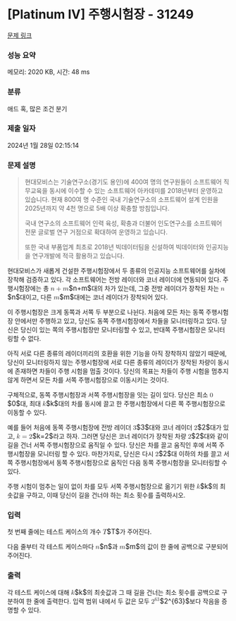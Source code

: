 # [Platinum IV] 주행시험장 - 31249 

[문제 링크](https://www.acmicpc.net/problem/31249) 

### 성능 요약

메모리: 2020 KB, 시간: 48 ms

### 분류

애드 혹, 많은 조건 분기

### 제출 일자

2024년 1월 28일 02:15:14

### 문제 설명

<blockquote>
<p>현대모비스는 기술연구소(경기도 용인)에 400여 명의 연구원들이 소프트웨어 직무교육을 동시에 이수할 수 있는 소프트웨어 아카데미를 2018년부터 운영하고 있습니다. 현재 800여 명 수준인 국내 기술연구소의 소프트웨어 설계 인원을 2025년까지 약 4천 명으로 5배 이상 확충할 방침입니다.</p>

<p>국내 연구소의 소프트웨어 인력 육성, 확충과 더불어 인도연구소를 소프트웨어 전문 글로벌 연구 거점으로 확대하여 운영하고 있습니다.</p>

<p>또한 국내 부품업계 최초로 2018년 빅데이터팀을 신설하여 빅데이터와 인공지능을 연구개발에 적극 활용하고 있습니다.</p>
</blockquote>

<p>현대모비스가 새롭게 건설한 주행시험장에서 두 종류의 인공지능 소프트웨어를 실차에 장착해 검증하고 있다. 각 소프트웨어는 전방 레이더와 코너 레이더에 연동되어 있다. 주행시험장에는 총 <mjx-container class="MathJax" jax="CHTML" style="font-size: 109%; position: relative;"><mjx-math class="MJX-TEX" aria-hidden="true"><mjx-mi class="mjx-i"><mjx-c class="mjx-c1D45B TEX-I"></mjx-c></mjx-mi><mjx-mo class="mjx-n" space="3"><mjx-c class="mjx-c2B"></mjx-c></mjx-mo><mjx-mi class="mjx-i" space="3"><mjx-c class="mjx-c1D45A TEX-I"></mjx-c></mjx-mi></mjx-math><mjx-assistive-mml unselectable="on" display="inline"><math xmlns="http://www.w3.org/1998/Math/MathML"><mi>n</mi><mo>+</mo><mi>m</mi></math></mjx-assistive-mml><span aria-hidden="true" class="no-mathjax mjx-copytext">$n+m$</span></mjx-container>대의 차가 있는데, 그중 전방 레이더가 장착된 차는 <mjx-container class="MathJax" jax="CHTML" style="font-size: 109%; position: relative;"><mjx-math class="MJX-TEX" aria-hidden="true"><mjx-mi class="mjx-i"><mjx-c class="mjx-c1D45B TEX-I"></mjx-c></mjx-mi></mjx-math><mjx-assistive-mml unselectable="on" display="inline"><math xmlns="http://www.w3.org/1998/Math/MathML"><mi>n</mi></math></mjx-assistive-mml><span aria-hidden="true" class="no-mathjax mjx-copytext">$n$</span></mjx-container>대이고, 다른 <mjx-container class="MathJax" jax="CHTML" style="font-size: 109%; position: relative;"><mjx-math class="MJX-TEX" aria-hidden="true"><mjx-mi class="mjx-i"><mjx-c class="mjx-c1D45A TEX-I"></mjx-c></mjx-mi></mjx-math><mjx-assistive-mml unselectable="on" display="inline"><math xmlns="http://www.w3.org/1998/Math/MathML"><mi>m</mi></math></mjx-assistive-mml><span aria-hidden="true" class="no-mathjax mjx-copytext">$m$</span></mjx-container>대에는 코너 레이더가 장착되어 있다.</p>

<p>이 주행시험장은 크게 동쪽과 서쪽 두 부분으로 나뉜다. 처음에 모든 차는 동쪽 주행시험장 안에서만 주행하고 있고, 당신도 동쪽 주행시험장에서 차들을 모니터링하고 있다. 당신은 당신이 있는 쪽의 주행시험장만 모니터링할 수 있고, 반대쪽 주행시험장은 모니터링할 수 없다.</p>

<p>아직 서로 다른 종류의 레이더끼리의 호환을 위한 기능을 아직 장착하지 않았기 때문에, 당신이 모니터링하지 않는 주행시험장에 서로 다른 종류의 레이더가 장착된 차량이 동시에 존재하면 차들이 주행 시험을 멈출 것이다. 당신의 목표는 차들이 주행 시험을 멈추지 않게 하면서 모든 차를 서쪽 주행시험장으로 이동시키는 것이다.</p>

<p>구체적으로, 동쪽 주행시험장과 서쪽 주행시험장을 잇는 길이 있다. 당신은 최소 <mjx-container class="MathJax" jax="CHTML" style="font-size: 109%; position: relative;"><mjx-math class="MJX-TEX" aria-hidden="true"><mjx-mn class="mjx-n"><mjx-c class="mjx-c30"></mjx-c></mjx-mn></mjx-math><mjx-assistive-mml unselectable="on" display="inline"><math xmlns="http://www.w3.org/1998/Math/MathML"><mn>0</mn></math></mjx-assistive-mml><span aria-hidden="true" class="no-mathjax mjx-copytext">$0$</span></mjx-container>대, 최대 <mjx-container class="MathJax" jax="CHTML" style="font-size: 109%; position: relative;"><mjx-math class="MJX-TEX" aria-hidden="true"><mjx-mi class="mjx-i"><mjx-c class="mjx-c1D458 TEX-I"></mjx-c></mjx-mi></mjx-math><mjx-assistive-mml unselectable="on" display="inline"><math xmlns="http://www.w3.org/1998/Math/MathML"><mi>k</mi></math></mjx-assistive-mml><span aria-hidden="true" class="no-mathjax mjx-copytext">$k$</span></mjx-container>대의 차를 동시에 끌고 한 주행시험장에서 다른 쪽 주행시험장으로 이동할 수 있다.</p>

<p>예를 들어 처음에 동쪽 주행시험장에 전방 레이더 <mjx-container class="MathJax" jax="CHTML" style="font-size: 109%; position: relative;"><mjx-math class="MJX-TEX" aria-hidden="true"><mjx-mn class="mjx-n"><mjx-c class="mjx-c33"></mjx-c></mjx-mn></mjx-math><mjx-assistive-mml unselectable="on" display="inline"><math xmlns="http://www.w3.org/1998/Math/MathML"><mn>3</mn></math></mjx-assistive-mml><span aria-hidden="true" class="no-mathjax mjx-copytext">$3$</span></mjx-container>대와 코너 레이더 <mjx-container class="MathJax" jax="CHTML" style="font-size: 109%; position: relative;"><mjx-math class="MJX-TEX" aria-hidden="true"><mjx-mn class="mjx-n"><mjx-c class="mjx-c32"></mjx-c></mjx-mn></mjx-math><mjx-assistive-mml unselectable="on" display="inline"><math xmlns="http://www.w3.org/1998/Math/MathML"><mn>2</mn></math></mjx-assistive-mml><span aria-hidden="true" class="no-mathjax mjx-copytext">$2$</span></mjx-container>대가 있고, <mjx-container class="MathJax" jax="CHTML" style="font-size: 109%; position: relative;"><mjx-math class="MJX-TEX" aria-hidden="true"><mjx-mi class="mjx-i"><mjx-c class="mjx-c1D458 TEX-I"></mjx-c></mjx-mi><mjx-mo class="mjx-n" space="4"><mjx-c class="mjx-c3D"></mjx-c></mjx-mo><mjx-mn class="mjx-n" space="4"><mjx-c class="mjx-c32"></mjx-c></mjx-mn></mjx-math><mjx-assistive-mml unselectable="on" display="inline"><math xmlns="http://www.w3.org/1998/Math/MathML"><mi>k</mi><mo>=</mo><mn>2</mn></math></mjx-assistive-mml><span aria-hidden="true" class="no-mathjax mjx-copytext">$k=2$</span></mjx-container>라고 하자. 그러면 당신은 코너 레이더가 장착된 차량 <mjx-container class="MathJax" jax="CHTML" style="font-size: 109%; position: relative;"><mjx-math class="MJX-TEX" aria-hidden="true"><mjx-mn class="mjx-n"><mjx-c class="mjx-c32"></mjx-c></mjx-mn></mjx-math><mjx-assistive-mml unselectable="on" display="inline"><math xmlns="http://www.w3.org/1998/Math/MathML"><mn>2</mn></math></mjx-assistive-mml><span aria-hidden="true" class="no-mathjax mjx-copytext">$2$</span></mjx-container>대와 같이 길을 건너 서쪽 주행시험장으로 움직일 수 있다. 당신은 차를 끌고 움직인 후에 서쪽 주행시험장을 모니터링 할 수 있다. 마찬가지로, 당신은 다시 <mjx-container class="MathJax" jax="CHTML" style="font-size: 109%; position: relative;"><mjx-math class="MJX-TEX" aria-hidden="true"><mjx-mn class="mjx-n"><mjx-c class="mjx-c32"></mjx-c></mjx-mn></mjx-math><mjx-assistive-mml unselectable="on" display="inline"><math xmlns="http://www.w3.org/1998/Math/MathML"><mn>2</mn></math></mjx-assistive-mml><span aria-hidden="true" class="no-mathjax mjx-copytext">$2$</span></mjx-container>대 이하의 차를 끌고 서쪽 주행시험장에서 동쪽 주행시험장으로 움직인 다음 동쪽 주행시험장을 모니터링할 수 있다.</p>

<p>주행 시험이 멈추는 일이 없이 차를 모두 서쪽 주행시험장으로 옮기기 위한 <mjx-container class="MathJax" jax="CHTML" style="font-size: 109%; position: relative;"><mjx-math class="MJX-TEX" aria-hidden="true"><mjx-mi class="mjx-i"><mjx-c class="mjx-c1D458 TEX-I"></mjx-c></mjx-mi></mjx-math><mjx-assistive-mml unselectable="on" display="inline"><math xmlns="http://www.w3.org/1998/Math/MathML"><mi>k</mi></math></mjx-assistive-mml><span aria-hidden="true" class="no-mathjax mjx-copytext">$k$</span></mjx-container>의 최솟값을 구하고, 이때 당신이 길을 건너야 하는 최소 횟수를 출력하시오.</p>

### 입력 

 <p>첫 번째 줄에는 테스트 케이스의 개수 <mjx-container class="MathJax" jax="CHTML" style="font-size: 109%; position: relative;"><mjx-math class="MJX-TEX" aria-hidden="true"><mjx-mi class="mjx-i"><mjx-c class="mjx-c1D447 TEX-I"></mjx-c></mjx-mi></mjx-math><mjx-assistive-mml unselectable="on" display="inline"><math xmlns="http://www.w3.org/1998/Math/MathML"><mi>T</mi></math></mjx-assistive-mml><span aria-hidden="true" class="no-mathjax mjx-copytext">$T$</span></mjx-container>가 주어진다.</p>

<p>다음 줄부터 각 테스트 케이스마다 <mjx-container class="MathJax" jax="CHTML" style="font-size: 109%; position: relative;"><mjx-math class="MJX-TEX" aria-hidden="true"><mjx-mi class="mjx-i"><mjx-c class="mjx-c1D45B TEX-I"></mjx-c></mjx-mi></mjx-math><mjx-assistive-mml unselectable="on" display="inline"><math xmlns="http://www.w3.org/1998/Math/MathML"><mi>n</mi></math></mjx-assistive-mml><span aria-hidden="true" class="no-mathjax mjx-copytext">$n$</span></mjx-container>과 <mjx-container class="MathJax" jax="CHTML" style="font-size: 109%; position: relative;"><mjx-math class="MJX-TEX" aria-hidden="true"><mjx-mi class="mjx-i"><mjx-c class="mjx-c1D45A TEX-I"></mjx-c></mjx-mi></mjx-math><mjx-assistive-mml unselectable="on" display="inline"><math xmlns="http://www.w3.org/1998/Math/MathML"><mi>m</mi></math></mjx-assistive-mml><span aria-hidden="true" class="no-mathjax mjx-copytext">$m$</span></mjx-container>의 값이 한 줄에 공백으로 구분되어 주어진다.</p>

### 출력 

 <p>각 테스트 케이스에 대해 <mjx-container class="MathJax" jax="CHTML" style="font-size: 109%; position: relative;"><mjx-math class="MJX-TEX" aria-hidden="true"><mjx-mi class="mjx-i"><mjx-c class="mjx-c1D458 TEX-I"></mjx-c></mjx-mi></mjx-math><mjx-assistive-mml unselectable="on" display="inline"><math xmlns="http://www.w3.org/1998/Math/MathML"><mi>k</mi></math></mjx-assistive-mml><span aria-hidden="true" class="no-mathjax mjx-copytext">$k$</span></mjx-container>의 최솟값과 그 때 길을 건너는 최소 횟수를 공백으로 구분하여 한 줄에 출력한다. 입력 범위 내에서 두 값은 모두 <mjx-container class="MathJax" jax="CHTML" style="font-size: 109%; position: relative;"><mjx-math class="MJX-TEX" aria-hidden="true"><mjx-msup><mjx-mn class="mjx-n"><mjx-c class="mjx-c32"></mjx-c></mjx-mn><mjx-script style="vertical-align: 0.363em;"><mjx-texatom size="s" texclass="ORD"><mjx-mn class="mjx-n"><mjx-c class="mjx-c36"></mjx-c><mjx-c class="mjx-c33"></mjx-c></mjx-mn></mjx-texatom></mjx-script></mjx-msup></mjx-math><mjx-assistive-mml unselectable="on" display="inline"><math xmlns="http://www.w3.org/1998/Math/MathML"><msup><mn>2</mn><mrow data-mjx-texclass="ORD"><mn>63</mn></mrow></msup></math></mjx-assistive-mml><span aria-hidden="true" class="no-mathjax mjx-copytext">$2^{63}$</span></mjx-container>보다 작음을 증명할 수 있다.</p>

